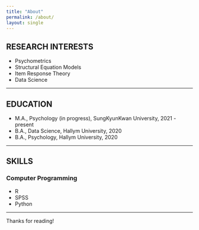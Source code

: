 ```yaml
---
title: "About"
permalink: /about/
layout: single
---
```


## RESEARCH INTERESTS
* Psychometrics
* Structural Equation Models
* Item Response Theory
* Data Science

-----

## EDUCATION
* M.A., Psychology (in progress), SungKyunKwan University, 2021 - present
* B.A., Data Science, Hallym University, 2020
* B.A., Psychology, Hallym University, 2020

-----

## SKILLS
### Computer Programming
* R
* SPSS
* Python

-----

Thanks for reading!
